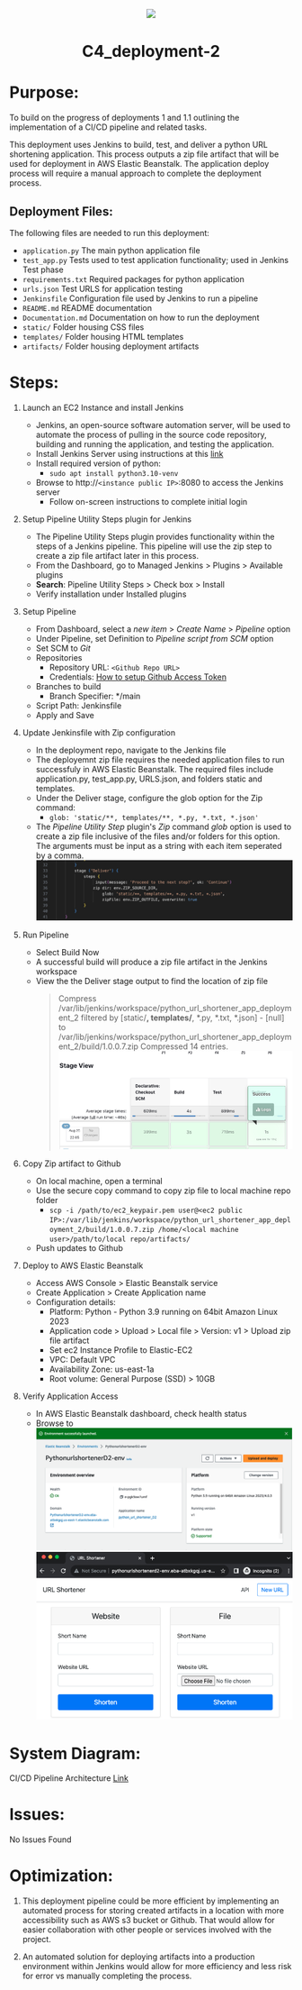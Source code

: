 <p align="center">
<img src="https://github.com/kura-labs-org/kuralabs_deployment_1/blob/main/Kuralogo.png">
</p>
<h1 align="center">C4_deployment-2<h1>

# Purpose:

To build on the progress of deployments 1 and 1.1 outlining the implementation of a CI/CD pipeline and related tasks.

This deployment uses Jenkins to build, test, and deliver a python URL shortening application. This process outputs a zip file artifact that will be used for deployment in AWS Elastic Beanstalk. The application deploy process will require a manual approach to complete the deployment process.

## Deployment Files:

The following files are needed to run this deployment:

- `application.py` The main python application file
- `test_app.py` Tests used to test application functionality; used in Jenkins Test phase
- `requirements.txt` Required packages for python application
- `urls.json` Test URLS for application testing
- `Jenkinsfile` Configuration file used by Jenkins to run a pipeline
- `README.md` README documentation
- `Documentation.md` Documentation on how to run the deployment
- `static/` Folder housing CSS files
- `templates/` Folder housing HTML templates
- `artifacts/` Folder housing deployment artifacts

# Steps:

1. Launch an EC2 Instance and install Jenkins

   - Jenkins, an open-source software automation server, will be used to automate the process of pulling in the source code repository, building and running the application, and testing the application.
   - Install Jenkins Server using instructions at this [link](https://pkg.jenkins.io/debian/)
   - Install required version of python:
     - `sudo apt install python3.10-venv`
   - Browse to http://`<instance public IP>`:8080 to access the Jenkins server
     - Follow on-screen instructions to complete initial login

2. Setup Pipeline Utility Steps plugin for Jenkins

   - The Pipeline Utility Steps plugin provides functionality within the steps of a Jenkins pipeline. This pipeline will use the zip step to create a zip file artifact later in this process.
   - From the Dashboard, go to Managed Jenkins > Plugins > Available plugins
   - **Search**: Pipeline Utility Steps > Check box > Install
   - Verify installation under Installed plugins

3. Setup Pipeline

   - From Dashboard, select a _new item_ > _Create Name_ > _Pipeline_ option
   - Under Pipeline, set Definition to _Pipeline script from SCM_ option
   - Set SCM to _Git_
   - Repositories
     - Repository URL: `<Github Repo URL>`
     - Credentials: [How to setup Github Access Token](https://docs.github.com/en/enterprise-server@3.8/authentication/keeping-your-account-and-data-secure/managing-your-personal-access-tokens)
   - Branches to build
     - Branch Specifier: \*/main
   - Script Path: Jenkinsfile
   - Apply and Save

4. Update Jenkinsfile with Zip configuration

   - In the deployment repo, navigate to the Jenkins file
   - The deployemnt zip file requires the needed application files to run successfuly in AWS Elastic Beanstalk. The required files include application.py, test_app.py, URLS.json, and folders static and templates.
   - Under the Deliver stage, configure the glob option for the Zip command:
     - `glob: 'static/**, templates/**, *.py, *.txt, *.json'`
   - The _Pipeline Utility Step_ plugin's _Zip_ command _glob_ option is used to create a zip file inclusive of the files and/or folders for this option. The arguments must be input as a string with each item seperated by a comma.
     ![pipeline_zip_1](images/pipeline_zip_1.png)<br>

5. Run Pipeline

   - Select Build Now
   - A successful build will produce a zip file artifact in the Jenkins workspace
   - View the the Deliver stage output to find the location of zip file
     > Compress /var/lib/jenkins/workspace/python_url_shortener_app_deployment_2 filtered by [static/**, templates/**, *.py, *.txt, *.json] - [null] to /var/lib/jenkins/workspace/python_url_shortener_app_deployment_2/build/1.0.0.7.zip Compressed 14 entries.
     > ![deliver_stage_output](images/deliver_stage_output.png)

6. Copy Zip artifact to Github

   - On local machine, open a terminal
   - Use the secure copy command to copy zip file to local machine repo folder
     - `scp -i /path/to/ec2_keypair.pem user@<ec2 public IP>:/var/lib/jenkins/workspace/python_url_shortener_app_deployment_2/build/1.0.0.7.zip /home/<local machine user>/path/to/local repo/artifacts/`
   - Push updates to Github

7. Deploy to AWS Elastic Beanstalk

   - Access AWS Console > Elastic Beanstalk service
   - Create Application > Create Application name
   - Configuration details:
     - Platform: Python - Python 3.9 running on 64bit Amazon Linux 2023
     - Application code > Upload > Local file > Version: v1 > Upload zip file artifact
     - Set ec2 Instance Profile to Elastic-EC2
     - VPC: Default VPC
     - Availability Zone: us-east-1a
     - Root volume: General Purpose (SSD) > 10GB

8. Verify Application Access

   - In AWS Elastic Beanstalk dashboard, check health status
   - Browse to
     ![aws_eb_2](images/aws_eb_2.png)<br>
     ![aws_eb_1](images/aws_eb_1.png)<br>

# System Diagram:

CI/CD Pipeline Architecture [Link](https://github.com/kaedmond24/python_url_shortener_app_deployment_2/blob/main/c4_deployment_2.png)

# Issues:

No Issues Found

# Optimization:

1. This deployment pipeline could be more efficient by implementing an automated process for storing created artifacts in a location with more accessibility such as AWS s3 bucket or Github. That would allow for easier collaboration with other people or services involved with the project.

2. An automated solution for deploying artifacts into a production environment within Jenkins would allow for more efficiency and less risk for error vs manually completing the process.

